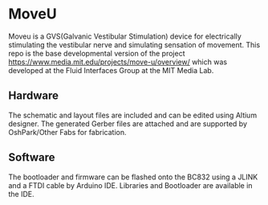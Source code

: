 # MoveU

Moveu is a GVS(Galvanic Vestibular Stimulation) device for electrically stimulating the vestibular nerve and simulating sensation of movement. This repo is the base developmental version of the project https://www.media.mit.edu/projects/move-u/overview/ which was developed at the Fluid Interfaces Group at the MIT Media Lab. 

## Hardware
The schematic and layout files are included and can be edited using Altium designer. The generated Gerber files are attached and are supported by OshPark/Other Fabs for fabrication. 

## Software
The bootloader and firmware can be flashed onto the BC832 using a JLINK and a FTDI cable by Arduino IDE. Libraries and Bootloader are available in the IDE.

